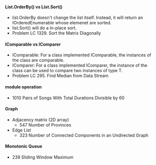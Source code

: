 #### List<T>.OrderBy() vs List<T>.Sort()
- list.OrderBy doesn't change the list itself. Instead, it will return an IOrderedEnumerable<T> whose elemenet are sorted.
- list.Sort() will do a in-place sort.
- Problem LC 1329. Sort the Matrix Diagonally

#### IComparable<T> vs IComparer<T>
- IComparable<T>: For a class implemented IComparable, the instances of the class are comparable.
- IComparer<T>: For a class implemented IComparer<T>, the instance of the class can be used to compare two instances of type T.
- Problem LC 295. Find Median from Data Stream

#### module operation
- 1010 Pairs of Songs With Total Durations Divisible by 60


#### Graph
- Adjacency matrix (2D array)
  - 547 Number of Provinces
- Edge List
  - 323 Number of Connected Components in an Undirected Graph

#### Monotonic Queue
- 239 Sliding Window Maximum

